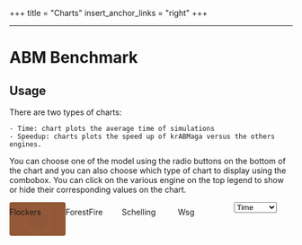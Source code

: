 +++
title = "Charts"
insert_anchor_links = "right"
+++

---

<link rel="stylesheet" href="/charts/charts.css">


# ABM Benchmark
<!-- 
color code main index
 -->

## Usage

There are two types of charts:

    - Time: chart plots the average time of simulations
    - Speedup: charts plots the speed up of krABMaga versus the others engines.

You can choose one of the model using the radio buttons on the bottom of the chart and you can also choose which type of chart to display using the combobox.
You can click on the various engine on the top legend to show or hide their corresponding values on the chart.
<style>
    .button {
  display: table-cell;
  float: left;
  padding: 20px 0 0 0;
  vertical-align: middle;
  margin: 0 0 0 0;
  width: 100px;
  height: 40px;
  position: relative;
}

.button label,
.button input {
  padding: 5px 0 0 0;
  display: block;
  position: absolute;
  vertical-align: middle;
  top: 0;
  left: 0;
  right: 0;
  bottom: 0;
}

.button input[type="radio"] {
  opacity: 0.011;
  z-index: 100;
}

.button input[type="radio"]:checked + label {
  background: #935836;
  border-radius: 4px;
}

.button label {
  cursor: pointer;
  z-index: 90;
  line-height: 1.8em;
}
</style>
    
<script src="https://cdn.jsdelivr.net/npm/chart.js@3.7.1/dist/chart.min.js"></script>
<div>
  <canvas id="myChart" width="400" height="150" style="background-color: white;"></canvas>
</div>
<div class="button-group" data-toggle="buttons" id="charts">
    <div class="button">
        <input type="radio" name="options" id="flockers" autocomplete="off" checked /> 
        <label class="btn btn-default" for="flockers">Flockers
        </label>
    </div>
    <div class="button">
        <input type="radio" name="options" id="forestfire" autocomplete="off" /> 
        <label class="btn btn-default" for="forestfire"> ForestFire
        </label>
    </div>
    <div class="button">
        <input type="radio" name="options" id="schelling" autocomplete="off" /> 
        <label class="btn btn-default" for="schelling"> Schelling
        </label>
    </div>
    <div class="button">
        <input type="radio" name="options" id="wsg" autocomplete="off" /> 
        <label class="btn btn-default" for="wsg"> Wsg
        </label>
    </div>
</div>
<select class="combotype select-css" value="time" id="combocharts">
    <option value="time" id="timecombo" selected>Time</option>
    <option value="speedup" id="speedupcombo">Speedup</option>
</select>


<script>
var myChart;
var real_data = [];
var real_names = [];
function drawAsync(chartName){
    return new Promise((resolve,reject)=>{
        //clear the array on each draw 
        real_data = [];
        real_names = [];
        fetch("../csv/" + chartName + ".csv").then((result)=>{result.text().then((text)=>{
            var a = text.split(/\r\n|\n/);
            for (var i=2; i<a.length; i++){
                var name = a[i].split(",")[0];
                real_names.push(name);
                //split the string by comma
                formatted = a[i].replace(/,/g, '.');
                //retrieve the decimal numbers from a[i] using regex
                var numbers = formatted.match(/\d+\.\d+/g);
                //convert the array of strings to an array of numbers
                numbers = numbers.map(Number);
                //create a new array from numbers taking every third elements (eliminate useless information like init ant step)
                numbers2 = numbers.filter((x,i)=>i%3==2);
                // create an array of pairs (x, y) from each element of numbers2 and a number that start from 1000 and multiply it by 2 at pow of i with 
                // the result being the x coordinate of the point
                dataset_pair = numbers2.map((x,i)=>[x,1000*Math.pow(2,i)]);
                // create a struct
                var my_data = [];
                for (j=0; j<dataset_pair.length; j++) {
                    my_data.push({x: dataset_pair[j][1], y: dataset_pair[j][0]});
                }
                real_data.push(my_data); 
            }
        })});
        setTimeout(()=>{
            resolve();
        ;} , 1000
        );
    });
}
async function draw(chartName){
    await drawAsync(chartName);
    const labels = [
        'Test',
    ];
    const colors = [
        'rgba(255, 99, 132, 0.9)',
        'rgba(54, 162, 235, 0.9)',
        'rgba(255, 206, 86, 0.9)',
        'rgba(75, 192, 192, 0.9)',
        'rgba(153, 102, 255, 0.9)',
        'rgba(255, 159, 64, 0.9)'
    ];
    const elements = [
        'circle',
        'cross',
        'crossRot',
        'dash',
        'rect',
        'star',
        'triangle'
    ];
    const datasets = real_data.map((x,i)=>{
        return {
            label: real_names[i],
            data: x,
            backgroundColor: colors[i],
            borderColor: colors[i],
            borderWidth: 1,
            fill: false,
            pointStyle: elements[i],
            radius: 4,
        }
    });
    const data = {
        labels: labels,
        datasets: datasets,
    };
    const config = {
        type: 'scatter',
        data: data,
        options: {
            responsive: true,
            scales: {
                x: {
                    type: 'logarithmic',
                    position: 'bottom',
                    min: 950,
                    max: 130000,
                    title: {
                        text: '# of agents',
                        display: true,
                    }
                },
                y: {
                    type: 'logarithmic',
                    min: 0,
                    max: 100000,
                    drawTicks: false,
                    title: {
                        text: 'seconds',
                        display: true,
                    }
                }
            },
            plugins: {
                title: {
                    display: true,
                    text: chartName
                },
            },       
        },
    };
    myChart = new Chart(
    document.getElementById('myChart'),
    config,
  );
}
// name of the file csv to retrieve data
// this function is called on page load for the first time
// use the buttons to change the csv loaded
draw("flockers");
//check on radio
document.getElementById("charts").addEventListener('click', function (event) {
    if (event.target && event.target.matches("input[type='radio']")) {
        if (document.getElementById("combocharts").value == "time") {
            myChart.destroy();
            draw(event.target.id);
            myChart.update();
        }
        else {
            myChart.destroy();
            draw(event.target.id + "speedup");
            myChart.update();
        }
        
}});
//check on select option
document.getElementById("combocharts").addEventListener('change', function (event) {
    if (event.target && event.target.matches("select")) {
        if (event.target.value == "time") {
            var id = document.querySelector('input[name="options"]:checked').id;
            myChart.destroy();
            draw(id);
            myChart.update();
        }
        else {
            var id = document.querySelector('input[name="options"]:checked').id;
            myChart.destroy();
            draw(id + "speedup");
            myChart.update();
        }
    }
});
</script>